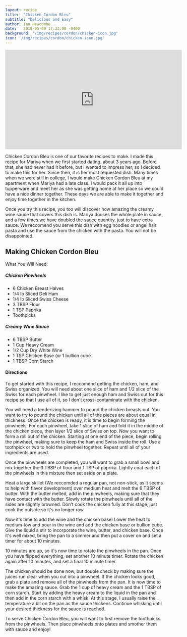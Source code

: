 ```yaml
---
layout: recipe
title:  "Chicken Cordon Bleu"
subtitle: "Delicious and Easy"
author: Ian Newcombe
date:   2019-05-09 17:33:00 -0400
background: '/img/recipes/cordon/chicken-icon.jpg'
icon: '/img/recipes/cordon/chicken-icon.jpg'
---
```


<iframe width="560" height="315" src="https://www.youtube.com/embed/HnKAkDmgwiE" frameborder="0" allow="accelerometer; autoplay; encrypted-media; gyroscope; picture-in-picture" allowfullscreen></iframe>

Chicken Cordon Bleu is one of our favorite recipes to make. I made this recipe for Mariya when we first started dating, about 3 years ago. 
Before that, she had never had it before, but I wanted to impress her, so I decided to make this for her. Since then, it is her most requested dish.
Many times when we were still in college, I would make Chicken Cordon Bleu at my apartment when Mariya had a late class. I would pack it all
up into tupperware and meet her as she was getting home at her place so we could have a nice dinner together. These days we are able to make it together
and enjoy time together in the kitchen.


Once you try this recipe, you too will discover how amazing the creamy wine sauce that covers this dish is. Mariya douses the whole plate in sauce,
and a few times we have doubled the sauce quantity, just to have extra sauce. We reccomend you serve this dish with egg noodles or angel hair pasta
and use the sauce from the chicken with the pasta. You will not be disappointed.  
## Making Chicken Cordon Bleu

What You Will Need:

##### Chicken Pinwheels
* 6 Chicken Breast Halves
* 1/4 lb Sliced Deli Ham
* 1/4 lb Sliced Swiss Cheese
* 3 TBSP Flour
* 1 TSP Paprika
* Toothpicks

##### Creamy Wine Sauce
* 6 TBSP Butter
* 1 Cup Heavy Cream
* 1/2 Cup Dry White Wine
* 1 TSP Chicken Base (or 1 bullion cube
* 1 TBSP Corn Starch

#### Directions 
To get started with this recipe, I reccomend getting the chicken, ham, and Swiss organized. You will need about one slice of ham and 1/2 slice of the Swiss for each pinwheel.
I like to get just enough ham and Swiss out for this recipe so that I use all of it, so I don't cross-contaminate with the chicken.


You will need a tenderizing hammer to pound the chicken breasts out. You want to try to pound the chicken until all of the pieces are about equal in thickness. Once the chicken is ready, 
it is time to begin forming the pinwheels. For each pinwheel, take 1 slice of ham and fold it in the middle of the chicken piece, then layer 1/2 slice of Swiss on top. Now you want to form 
a roll out of the chicken. Starting at one end of the piece, begin rolling the pinwheel, making sure to keep the ham and Swiss inside the roll. Use a toothpick or two to hold the pinwheel together.
Repeat until all of your ingredients are used.


Once the pinwheels are completed, you will want to grab a small bowl and mix together the 3 TBSP of flour and 1 TSP of paprika. Lightly coat each of the pinwheels in this mixture then set aside on a plate.


Heat a large skillet (We reccomded a regular pan, not non-stick, as it seems to help with flavor development) over medium heat and melt the 6 TBSP of butter. With the butter melted, add in the pinwheels,
making sure that they have contact with the butter. Slowly rotate the pinwheels until all of the sides are slightly browned. Don't cook the chicken fully at this stage, just cook the outside so it's
no longer raw.


Now it's time to add the wine and the chicken base! Lower the heat to medium-low and pour in the wine and add the chicken base or bullion cube. Give the liquid a stir to incorporate the wine, butter, and chicken
base. Once it's well mixed, bring the pan to a simmer and then put a cover on and set a timer for about 10 minutes.


10 minutes are up, so it's now time to rotate the pinwheels in the pan. Once you have flipped everything, set another 10 minute timer. Rotate the chicken again after 10 minutes, and set a final 10 minute timer.


The chicken should be done now, but double check by making sure the juices run clear when you cut into a pinwheel. If the chicken looks good, grab a plate and remove all of the pinwheels from the pan. It is now
time to make the amazing sauce. Grab the 1 cup of heavy cream and the 1 TBSP of corn starch. Start by adding the heavy cream to the liquid in the pan and then add in the corn starch with a whisk. At this stage, I usually
raise the temperature a bit on the pan as the sauce thickens. Continue whisking until your desired thickness for the sauce is reached.


To serve Chicken Cordon Bleu, you will want to first remove the toothpicks from the pinwheels. Then place pinwheels onto plates and smother them with sauce and enjoy!

    